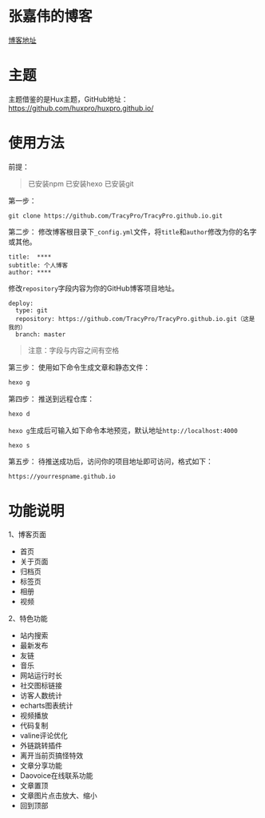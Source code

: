 # 张嘉伟的博客
[博客地址](https://tracy.pro)

# 主题
主题借鉴的是Hux主题，GitHub地址：https://github.com/huxpro/huxpro.github.io/

# 使用方法
前提：
> 已安装npm
> 已安装hexo
> 已安装git

第一步：
```
git clone https://github.com/TracyPro/TracyPro.github.io.git
```

第二步：
修改博客根目录下`_config.yml`文件，将`title`和`author`修改为你的名字或其他。
```
title:  ****
subtitle: 个人博客
author: ****
```
修改`repository`字段内容为你的GitHub博客项目地址。
```
deploy:
  type: git
  repository: https://github.com/TracyPro/TracyPro.github.io.git（这是我的）
  branch: master
```
> 注意：字段与内容之间有空格

第三步：
使用如下命令生成文章和静态文件：
```bash
hexo g
```

第四步：
推送到远程仓库：
```bash
hexo d
```

`hexo g`生成后可输入如下命令本地预览，默认地址`http://localhost:4000`
```bash
hexo s
```

第五步：
待推送成功后，访问你的项目地址即可访问，格式如下：
```
https://yourrespname.github.io
```

# 功能说明
1、博客页面
- 首页
- 关于页面
- 归档页
- 标签页
- 相册
- 视频

2、特色功能
- 站内搜索
- 最新发布
- 友链
- 音乐
- 网站运行时长
- 社交图标链接
- 访客人数统计
- echarts图表统计
- 视频播放
- 代码复制
- valine评论优化
- 外链跳转插件
- 离开当前页搞怪特效
- 文章分享功能
- Daovoice在线联系功能
- 文章置顶
- 文章图片点击放大、缩小
- 回到顶部
